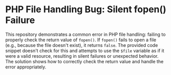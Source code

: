 # PHP File Handling Bug: Silent fopen() Failure

This repository demonstrates a common error in PHP file handling: failing to properly check the return value of `fopen()`.  If `fopen()` fails to open a file (e.g., because the file doesn't exist), it returns `false`.  The provided code snippet doesn't check for this and attempts to use the `$file` variable as if it were a valid resource, resulting in silent failures or unexpected behavior.  The solution shows how to correctly check the return value and handle the error appropriately.
